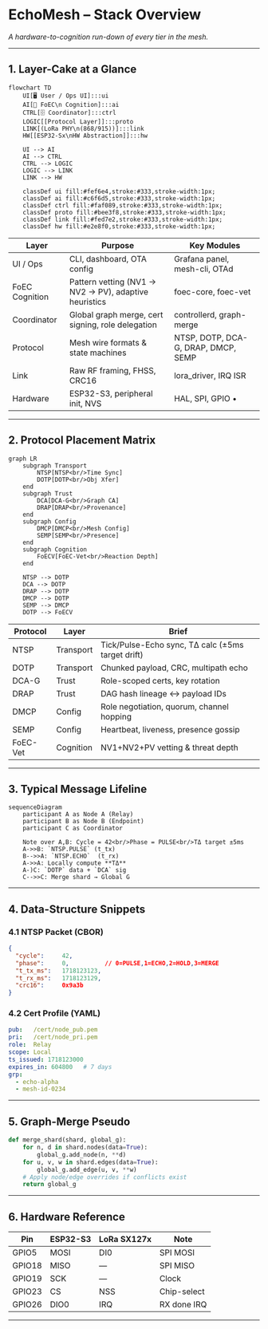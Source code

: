 # EchoMesh – Stack Overview  
*A hardware-to-cognition run-down of every tier in the mesh.*

---

## 1. Layer-Cake at a Glance

```mermaid
flowchart TD
    UI[🖥️ User / Ops UI]:::ui
    AI[🧠 FoEC\n Cognition]:::ai
    CTRL[🗄️ Coordinator]:::ctrl
    LOGIC[[Protocol Layer]]:::proto
    LINK[(LoRa PHY\n(868/915))]:::link
    HW[[ESP32-Sx\nHW Abstraction]]:::hw

    UI --> AI
    AI --> CTRL
    CTRL --> LOGIC
    LOGIC --> LINK
    LINK --> HW

    classDef ui fill:#fef6e4,stroke:#333,stroke-width:1px;
    classDef ai fill:#c6f6d5,stroke:#333,stroke-width:1px;
    classDef ctrl fill:#faf089,stroke:#333,stroke-width:1px;
    classDef proto fill:#bee3f8,stroke:#333,stroke-width:1px;
    classDef link fill:#fed7e2,stroke:#333,stroke-width:1px;
    classDef hw fill:#e2e8f0,stroke:#333,stroke-width:1px;
````

| Layer          | Purpose                                               | Key Modules                         |
| -------------- | ----------------------------------------------------- | ----------------------------------- |
| UI / Ops       | CLI, dashboard, OTA config                            | Grafana panel, mesh-cli, OTAd       |
| FoEC Cognition | Pattern vetting (NV1 → NV2 → PV), adaptive heuristics | foec-core, foec-vet                 |
| Coordinator    | Global graph merge, cert signing, role delegation     | controllerd, graph-merge            |
| Protocol       | Mesh wire formats & state machines                    | NTSP, DOTP, DCA-G, DRAP, DMCP, SEMP |
| Link           | Raw RF framing, FHSS, CRC16                           | lora\_driver, IRQ ISR               |
| Hardware       | ESP32-S3, peripheral init, NVS                        | HAL, SPI, GPIO •                    |

---

## 2. Protocol Placement Matrix

```mermaid
graph LR
    subgraph Transport
        NTSP[NTSP<br/>Time Sync]
        DOTP[DOTP<br/>Obj Xfer]
    end
    subgraph Trust
        DCA[DCA-G<br/>Graph CA]
        DRAP[DRAP<br/>Provenance]
    end
    subgraph Config
        DMCP[DMCP<br/>Mesh Config]
        SEMP[SEMP<br/>Presence]
    end
    subgraph Cognition
        FoECV[FoEC-Vet<br/>Reaction Depth]
    end

    NTSP --> DOTP
    DCA --> DOTP
    DRAP --> DOTP
    DMCP --> DOTP
    SEMP --> DMCP
    DOTP --> FoECV
```

| Protocol | Layer     | Brief                                             |
| -------- | --------- | ------------------------------------------------- |
| NTSP     | Transport | Tick/Pulse-Echo sync, TΔ calc (±5ms target drift) |
| DOTP     | Transport | Chunked payload, CRC, multipath echo              |
| DCA-G    | Trust     | Role-scoped certs, key rotation                   |
| DRAP     | Trust     | DAG hash lineage ↔ payload IDs                    |
| DMCP     | Config    | Role negotiation, quorum, channel hopping         |
| SEMP     | Config    | Heartbeat, liveness, presence gossip              |
| FoEC-Vet | Cognition | NV1+NV2+PV vetting & threat depth                 |

---

## 3. Typical Message Lifeline

```mermaid
sequenceDiagram
    participant A as Node A (Relay)
    participant B as Node B (Endpoint)
    participant C as Coordinator

    Note over A,B: Cycle = 42<br/>Phase = PULSE<br/>TΔ target ±5ms
    A->>B: `NTSP.PULSE` (t_tx)
    B-->>A: `NTSP.ECHO`  (t_rx)
    A->>A: Locally compute **TΔ**
    A-)C: `DOTP` data + `DCA` sig
    C-->>C: Merge shard → Global G
```

---

## 4. Data-Structure Snippets

### 4.1 NTSP Packet (CBOR)

```json
{
  "cycle":     42,
  "phase":     0,          // 0=PULSE,1=ECHO,2=HOLD,3=MERGE
  "t_tx_ms":   1718123123,
  "t_rx_ms":   1718123129,
  "crc16":     0x9a3b
}
```

### 4.2 Cert Profile (YAML)

```yaml
pub:   /cert/node_pub.pem
pri:   /cert/node_pri.pem
role:  Relay
scope: Local
ts_issued: 1718123000
expires_in: 604800   # 7 days
grp:
  - echo-alpha
  - mesh-id-0234
```

---

## 5. Graph-Merge Pseudo

```python
def merge_shard(shard, global_g):
    for n, d in shard.nodes(data=True):
        global_g.add_node(n, **d)
    for u, v, w in shard.edges(data=True):
        global_g.add_edge(u, v, **w)
    # Apply node/edge overrides if conflicts exist
    return global_g
```

---

## 6. Hardware Reference

| Pin    | ESP32-S3 | LoRa SX127x | Note        |
| ------ | -------- | ----------- | ----------- |
| GPIO5  | MOSI     | DI0         | SPI MOSI    |
| GPIO18 | MISO     | —           | SPI MISO    |
| GPIO19 | SCK      | —           | Clock       |
| GPIO23 | CS       | NSS         | Chip-select |
| GPIO26 | DIO0     | IRQ         | RX done IRQ |

---

